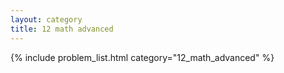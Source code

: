 ```yaml
---
layout: category
title: 12 math advanced
---
```


{% include problem_list.html category="12_math_advanced" %}
